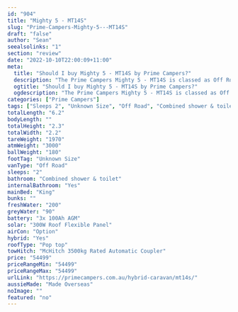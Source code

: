 ```yaml
---
id: "904"
title: "Mighty 5 - MT14S"
slug: "Prime-Campers-Mighty-5---MT14S"
draft: "false"
author: "Sean"
seealsolinks: "1"
section: "review"
date: "2022-10-10T22:00:09+11:00"
meta:
  title: "Should I buy Mighty 5 - MT14S by Prime Campers?"
  description: "The Prime Campers Mighty 5 - MT14S is classed as Off Road, and sleeps 2 people. It is Made Overseas and comes in at Unknown Size. It generally has Combined shower & toilet."
  ogtitle: "Should I buy Mighty 5 - MT14S by Prime Campers?"
  ogdescription: "The Prime Campers Mighty 5 - MT14S is classed as Off Road, and sleeps 2 people. It is Made Overseas and comes in at Unknown Size. It generally has Combined shower & toilet."
categories: ["Prime Campers"]
tags: ["Sleeps 2", "Unknown Size", "Off Road", "Combined shower & toilet", "Pop top", "50 - 60k", "Made Overseas"]
totalLength: "6.2"
bodyLength: ""
totalHeight: "2.3"
totalWidth: "2.2"
tareWeight: "1970"
atmWeight: "3000"
ballWeight: "180"
footTag: "Unknown Size"
vanType: "Off Road"
sleeps: "2"
bathroom: "Combined shower & toilet"
internalBathroom: "Yes"
mainBed: "King"
bunks: ""
freshWater: "200"
greyWater: "90"
battery: "3x 100Ah AGM"
solar: "300W Roof Flexible Panel"
airCon: "Option"
hybrid: "Yes"
roofType: "Pop top"
towHitch: "McHitch 3500kg Rated Automatic Coupler"
price: "54499"
priceRangeMin: "54499"
priceRangeMax: "54499"
urlLink: "https://primecampers.com.au/hybrid-caravan/mt14s/"
aussieMade: "Made Overseas"
noImage: ""
featured: "no"
---
```

